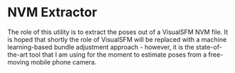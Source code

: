 # NVM Extractor #

The role of this utility is to extract the poses out of a VisualSFM NVM file. It is hoped that shortly the role of VisualSFM will be replaced with a machine learning-based bundle adjustment approach - however, it is the state-of-the-art tool that I am using for the moment to estimate poses from a free-moving mobile phone camera.



